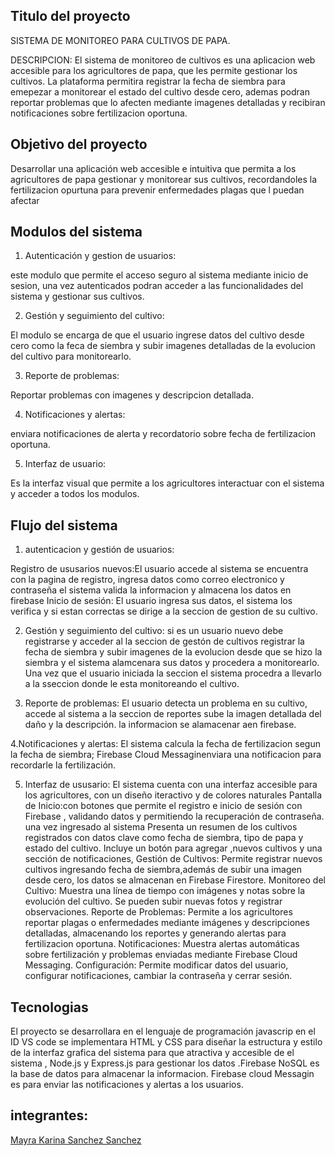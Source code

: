 Titulo del proyecto
-
SISTEMA DE MONITOREO PARA CULTIVOS DE PAPA.

DESCRIPCION:
El sistema de monitoreo de cultivos es una aplicacion web accesible para los agricultores de papa, que les permite gestionar los cultivos.
La plataforma permitira registrar la fecha de siembra para emepezar a monitorear el estado del cultivo desde cero, ademas podran reportar 
problemas que lo afecten mediante imagenes detalladas y recibiran notificaciones sobre fertilizacion oportuna.

Objetivo del proyecto
-

Desarrollar una aplicación web accesible e intuitiva que permita a los agricultores de papa gestionar y monitorear sus cultivos, recordandoles
la fertilizacion opurtuna para prevenir enfermedades  plagas que l puedan afectar 



Modulos del sistema
- 
1. Autenticación y gestion de usuarios:

este modulo que permite el acceso seguro al sistema mediante inicio de sesion, una vez autenticados podran acceder a las funcionalidades del sistema 
y gestionar sus cultivos.
 
   
2. Gestión y seguimiento del cultivo:

El modulo se encarga de que el usuario ingrese datos del cultivo desde cero como la feca de siembra y subir imagenes detalladas de la evolucion del
cultivo para monitorearlo.


3. Reporte de problemas:

Reportar problemas con imagenes y descripcion detallada.

4. Notificaciones y alertas:

enviara notificaciones de alerta y recordatorio sobre fecha de fertilizacion oportuna.

5. Interfaz de usuario:
   
Es la interfaz visual que permite a los agricultores interactuar con el sistema y acceder a todos los modulos.

Flujo del sistema 
-
1. autenticacion y gestión de usuarios:

Registro de ususarios nuevos:El usuario accede al sistema se encuentra con la pagina de registro, ingresa datos como correo electronico y contraseña 
el sistema valida la informacion y almacena los datos en firebase 
Inicio de sesión:
El usuario ingresa sus datos, el sistema los verifica y si estan correctas se dirige a la seccion de gestion de su cultivo.

2. Gestión y seguimiento del cultivo:
si es un usuario nuevo debe registrarse y acceder al la seccion de  gestón de cultivos registrar la fecha de siembra y subir imagenes
de la evolucion desde que se hizo la siembra y el sistema alamcenara sus datos y procedera a monitorearlo.
Una vez que el usuario iniciada la seccion el sistema procedra a llevarlo a la sseccion donde le esta monitoreando el cultivo.

3. Reporte de problemas:
El usuario detecta un problema en su cultivo, accede al sistema a la seccion de reportes sube la imagen detallada del daño y la descripción.
la informacion se alamacenar aen firebase.

4.Notificaciones y alertas:
El sistema calcula la fecha de fertilizacion segun la fecha de siembra; Firebase Cloud Messaginenviara una notificacion para recordarle la fertilización.

5. Interfaz de ususario:
El sistema cuenta con una interfaz accesible para los agricultores, con un diseño iteractivo  y de colores naturales 
 Pantalla de Inicio:con botones que permite el registro e inicio de sesión con Firebase , validando datos y permitiendo la recuperación de contraseña.
una vez ingresado al sistema  Presenta un resumen de los cultivos registrados con datos clave como fecha de siembra, tipo de papa y estado del cultivo.
Incluye un botón para agregar ,nuevos cultivos y una sección de notificaciones, Gestión de Cultivos: Permite registrar nuevos cultivos ingresando fecha
 de siembra,además de subir una imagen desde cero, los datos se almacenan en Firebase Firestore.
Monitoreo del Cultivo: Muestra una línea de tiempo con imágenes y notas sobre la evolución del cultivo. Se pueden subir nuevas fotos y registrar observaciones.
Reporte de Problemas: Permite a los agricultores reportar plagas o enfermedades mediante imágenes y descripciones detalladas, almacenando los reportes y generando
 alertas para fertilizacion oportuna.
 Notificaciones: Muestra alertas automáticas sobre fertilización y problemas enviadas mediante Firebase Cloud Messaging.
Configuración: Permite modificar datos del usuario, configurar notificaciones, cambiar la contraseña y cerrar sesión. 


Tecnologias
-
El proyecto se desarrollara en el lenguaje de programación javascrip en el ID VS code  se implementara  HTML y CSS para diseñar
la estructura y estilo de la interfaz grafica del sistema para que atractiva y accesible de el sistema  , Node.js y Express.js 
para gestionar los datos .Firebase NoSQL es la base de datos para almacenar la informacion. Firebase cloud Messagin es para enviar 
las notificaciones y alertas a los usuarios.


integrantes:
-
[Mayra Karina Sanchez Sanchez](https://github.com/Karina-1411Sanchez)
